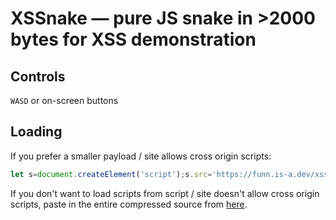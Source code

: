# XSSnake — pure JS snake in >2000 bytes for XSS demonstration
## Controls
`WASD` or on-screen buttons

## Loading
If you prefer a smaller payload / site allows cross origin scripts:
```js
let s=document.createElement('script');s.src='https://funn.is-a.dev/xssnake/snake.js';document.head.appendChild(s)
```

If you don't want to load scripts from script / site doesn't allow cross origin scripts, paste in the entire compressed source from [here](https://funn.is-a.dev/xssnake/snake.js).
